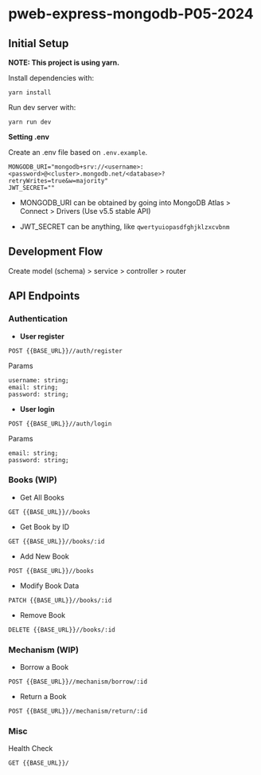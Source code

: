 # pweb-express-mongodb-P05-2024

## Initial Setup

**NOTE: This project is using yarn.**

Install dependencies with:

```
yarn install
```

Run dev server with:

```
yarn run dev
```

**Setting .env**

Create an .env file based on `.env.example`.

```
MONGODB_URI="mongodb+srv://<username>:<password>@<cluster>.mongodb.net/<database>?retryWrites=true&w=majority"
JWT_SECRET=""
```

- MONGODB_URI can be obtained by going into MongoDB Atlas > Connect > Drivers (Use v5.5 stable API)

- JWT_SECRET can be anything, like `qwertyuiopasdfghjklzxcvbnm`

## Development Flow

Create model (schema) > service > controller > router

## API Endpoints

### Authentication

- **User register**

`POST {{BASE_URL}}//auth/register`

Params

```
username: string;
email: string;
password: string;
```

- **User login**

`POST {{BASE_URL}}//auth/login`

Params

```
email: string;
password: string;
```

### Books (WIP)

- Get All Books

`GET {{BASE_URL}}//books`

- Get Book by ID

`GET {{BASE_URL}}//books/:id`

- Add New Book

`POST {{BASE_URL}}//books`

- Modify Book Data

`PATCH {{BASE_URL}}//books/:id`

- Remove Book

`DELETE {{BASE_URL}}//books/:id`

### Mechanism (WIP)

- Borrow a Book

`POST {{BASE_URL}}//mechanism/borrow/:id`

- Return a Book

`POST {{BASE_URL}}//mechanism/return/:id`

### Misc

Health Check

`GET {{BASE_URL}}/`
